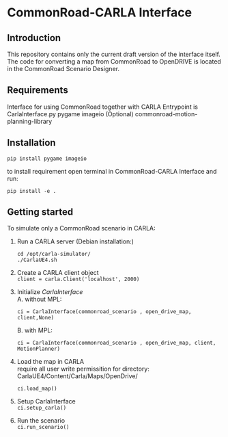 # CommonRoad-CARLA Interface
## Introduction
This repository contains only the current draft version of the interface itself. 
The code for converting a map from CommonRoad to OpenDRIVE is located in the CommonRoad Scenario Designer.

## Requirements
Interface for using CommonRoad together with CARLA
Entrypoint is CarlaInterface.py
pygame
imageio 
(Optional) commonroad-motion-planning-library

## Installation
`pip install pygame imageio` 

to install requirement open terminal in CommonRoad-CARLA Interface and run:

`pip install -e .`

## Getting started
To simulate only a CommonRoad scenario in CARLA:
1. Run a CARLA server (Debian installation:)
    ```
   cd /opt/carla-simulator/
    ./CarlaUE4.sh
   ```
2. Create a CARLA client object<br/>
`client = carla.Client('localhost', 2000)`
3. Initialize _CarlaInterface_<br/>
    A. without MPL:

    `ci = CarlaInterface(commonroad_scenario , open_drive_map, client,None)`

    B. with MPL:

    `ci = CarlaInterface(commonroad_scenario , open_drive_map, client, MotionPlanner)`

4. Load the map in CARLA<br/>
    require all user write permissition for directory: CarlaUE4/Content/Carla/Maps/OpenDrive/

    `ci.load_map()`

5. Setup CarlaInterface<br/>
`ci.setup_carla()`
6. Run the scenario<br/>
`ci.run_scenario()`



